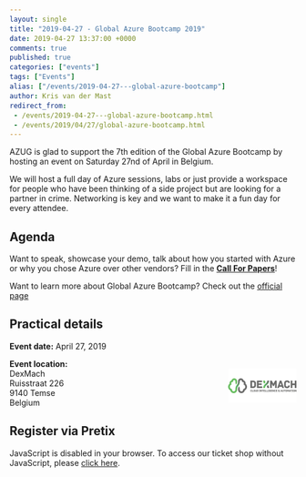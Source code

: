 ```yaml
---
layout: single
title: "2019-04-27 - Global Azure Bootcamp 2019"
date: 2019-04-27 13:37:00 +0000
comments: true
published: true
categories: ["events"]
tags: ["Events"]
alias: ["/events/2019-04-27---global-azure-bootcamp"]
author: Kris van der Mast
redirect_from:
 - /events/2019-04-27---global-azure-bootcamp.html
 - /events/2019/04/27/global-azure-bootcamp.html
---
```


AZUG is glad to support the 7th edition of the Global Azure Bootcamp by hosting an event on Saturday 27nd of April in Belgium.

We will host a full day of Azure sessions, labs or just provide a workspace for people who have been thinking of a side project but are looking for a partner in crime. Networking is key and we want to make it a fun day for every attendee.

## Agenda

Want to speak, showcase your demo, talk about how you started with Azure or why you chose Azure over other vendors? Fill in the [__Call For Papers__](https://sessionize.com/global-azure-bootcamp-belgium-2019/)!

Want to learn more about Global Azure Bootcamp? Check out the [official page](https://global.azurebootcamp.net/)

## Practical details

**Event date:** April 27, 2019

**Event location:**<br />
<img width="120" height="60" align="right" alt="" src="/assets/media/sponsors/dexmach-logo.png">DexMach<br />
Ruisstraat 226<br />
9140 Temse<br />
Belgium

## Register via Pretix

<link rel="stylesheet" type="text/css" href="https://pretix.eu/azug/gab-2019/widget/v1.css">
<script type="text/javascript" src="https://pretix.eu/widget/v1.en.js" async></script>
<pretix-widget event="https://pretix.eu/azug/gab-2019/"></pretix-widget>
<noscript>
   <div class="pretix-widget">
        <div class="pretix-widget-info-message">
            JavaScript is disabled in your browser. To access our ticket shop without JavaScript, please <a target="_blank" rel="noopener" href="https://pretix.eu/azug/gab-2019/">click here</a>.
        </div>
    </div>
</noscript>